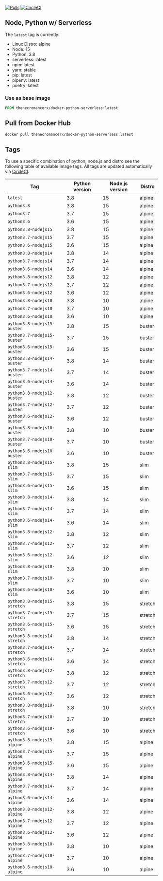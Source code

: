 [![Pulls](https://img.shields.io/docker/pulls/thenecromancerx/docker-python-serverless.svg?style=flat-square)](https://hub.docker.com/r/thenecromancerx/docker-python-serverless)
[![CircleCI](https://img.shields.io/circleci/project/github/Necromancerx/docker-python-serverless.svg?style=flat-square)](https://circleci.com/gh/Necromancerx/docker-python-serverless)

## Node, Python w/ Serverless
The `latest` tag is currently:

- Linux Distro: alpine
- Node: 15
- Python: 3.8
- serverless: latest
- npm: latest
- yarn: stable
- pip: latest
- pipenv: latest
- poetry: latest

### Use as base image
```Dockerfile
FROM thenecromancerx/docker-python-serverless:latest
```

## Pull from Docker Hub
```bash
docker pull thenecromancerx/docker-python-serverless:latest
```

## Tags
To use a specific combination of python, node.js and distro see the following table of available image tags. All tags are updated automatically via [CircleCI](https://circleci.com/gh/Necromancerx/docker-python-serverless).

Tag | Python version | Node.js version | Distro
--- | --- | --- | ---
`latest` | 3.8 | 15 | alpine
`python3.8` | 3.8 | 15 | alpine
`python3.7` | 3.7 | 15 | alpine
`python3.6` | 3.6 | 15 | alpine
`python3.8-nodejs15` | 3.8 | 15 | alpine
`python3.7-nodejs15` | 3.7 | 15 | alpine
`python3.6-nodejs15` | 3.6 | 15 | alpine
`python3.8-nodejs14` | 3.8 | 14 | alpine
`python3.7-nodejs14` | 3.7 | 14 | alpine
`python3.6-nodejs14` | 3.6 | 14 | alpine
`python3.8-nodejs12` | 3.8 | 12 | alpine
`python3.7-nodejs12` | 3.7 | 12 | alpine
`python3.6-nodejs12` | 3.6 | 12 | alpine
`python3.8-nodejs10` | 3.8 | 10 | alpine
`python3.7-nodejs10` | 3.7 | 10 | alpine
`python3.6-nodejs10` | 3.6 | 10 | alpine
`python3.8-nodejs15-buster` | 3.8 | 15 | buster
`python3.7-nodejs15-buster` | 3.7 | 15 | buster
`python3.6-nodejs15-buster` | 3.6 | 15 | buster
`python3.8-nodejs14-buster` | 3.8 | 14 | buster
`python3.7-nodejs14-buster` | 3.7 | 14 | buster
`python3.6-nodejs14-buster` | 3.6 | 14 | buster
`python3.8-nodejs12-buster` | 3.8 | 12 | buster
`python3.7-nodejs12-buster` | 3.7 | 12 | buster
`python3.6-nodejs12-buster` | 3.6 | 12 | buster
`python3.8-nodejs10-buster` | 3.8 | 10 | buster
`python3.7-nodejs10-buster` | 3.7 | 10 | buster
`python3.6-nodejs10-buster` | 3.6 | 10 | buster
`python3.8-nodejs15-slim` | 3.8 | 15 | slim
`python3.7-nodejs15-slim` | 3.7 | 15 | slim
`python3.6-nodejs15-slim` | 3.6 | 15 | slim
`python3.8-nodejs14-slim` | 3.8 | 14 | slim
`python3.7-nodejs14-slim` | 3.7 | 14 | slim
`python3.6-nodejs14-slim` | 3.6 | 14 | slim
`python3.8-nodejs12-slim` | 3.8 | 12 | slim
`python3.7-nodejs12-slim` | 3.7 | 12 | slim
`python3.6-nodejs12-slim` | 3.6 | 12 | slim
`python3.8-nodejs10-slim` | 3.8 | 10 | slim
`python3.7-nodejs10-slim` | 3.7 | 10 | slim
`python3.6-nodejs10-slim` | 3.6 | 10 | slim
`python3.8-nodejs15-stretch` | 3.8 | 15 | stretch
`python3.7-nodejs15-stretch` | 3.7 | 15 | stretch
`python3.6-nodejs15-stretch` | 3.6 | 15 | stretch
`python3.8-nodejs14-stretch` | 3.8 | 14 | stretch
`python3.7-nodejs14-stretch` | 3.7 | 14 | stretch
`python3.6-nodejs14-stretch` | 3.6 | 14 | stretch
`python3.8-nodejs12-stretch` | 3.8 | 12 | stretch
`python3.7-nodejs12-stretch` | 3.7 | 12 | stretch
`python3.6-nodejs12-stretch` | 3.6 | 12 | stretch
`python3.8-nodejs10-stretch` | 3.8 | 10 | stretch
`python3.7-nodejs10-stretch` | 3.7 | 10 | stretch
`python3.6-nodejs10-stretch` | 3.6 | 10 | stretch
`python3.8-nodejs15-alpine` | 3.8 | 15 | alpine
`python3.7-nodejs15-alpine` | 3.7 | 15 | alpine
`python3.6-nodejs15-alpine` | 3.6 | 15 | alpine
`python3.8-nodejs14-alpine` | 3.8 | 14 | alpine
`python3.7-nodejs14-alpine` | 3.7 | 14 | alpine
`python3.6-nodejs14-alpine` | 3.6 | 14 | alpine
`python3.8-nodejs12-alpine` | 3.8 | 12 | alpine
`python3.7-nodejs12-alpine` | 3.7 | 12 | alpine
`python3.6-nodejs12-alpine` | 3.6 | 12 | alpine
`python3.8-nodejs10-alpine` | 3.8 | 10 | alpine
`python3.7-nodejs10-alpine` | 3.7 | 10 | alpine
`python3.6-nodejs10-alpine` | 3.6 | 10 | alpine

